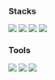 ### Stacks
<img src="https://img.shields.io/badge/Android-3DDC84?style=flat-square&logo=Android&logoColor=white"/></a>
<img src="https://img.shields.io/badge/Kotlin-0095D5?style=flat-square&logo=Kotlin&logoColor=white"/></a>
<img src="https://img.shields.io/badge/Firebase-FF7139?style=flat-square&logo=Firebase&logoColor=white"/></a>
<img src="https://img.shields.io/badge/C,C++-00599C?style=flat-square&logo=C%2B%2B&logoColor=white"/></a>

### Tools
<img src="https://img.shields.io/badge/Android_Studio-3DDC84?style=flat-square&logo=Android-Studio&logoColor=white"/></a>
<img src="https://img.shields.io/badge/Visual_Studio_Code-007ACC?style=flat-square&logo=Visual-Studio-Code&logoColor=white"/></a>
<img src="https://img.shields.io/badge/Photoshop-31A8FF?style=flat-square&logo=Adobe-Photoshop&logoColor=white"/></a>




